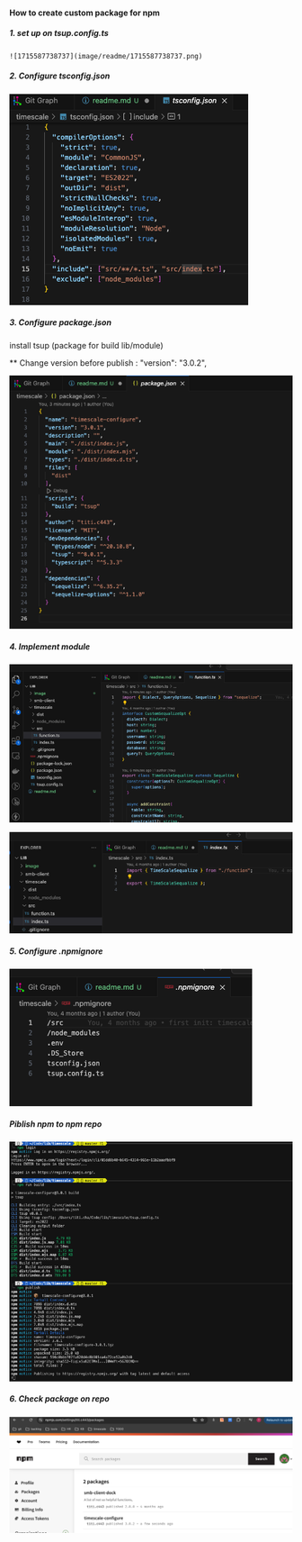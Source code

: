 #### How to create custom package for npm

##### 1. set up on tsup.config.ts

    ![1715587738737](image/readme/1715587738737.png)

##### 2. Configure tsconfig.json

![1715587790641](image/readme/1715587790641.png)

##### 3. Configure package.json

install tsup (package for build lib/module)

\*\* Change version before publish : "version": "3.0.2",

![1715587905000](image/readme/1715587905000.png)

##### 4. Implement module

![1715588046588](image/readme/1715588046588.png)

![1715588075900](image/readme/1715588075900.png)

##### 5. Configure .npmignore

![1715588169213](image/readme/1715588169213.png)

##### Piblish npm to npm repo

![1715588362508](image/readme/1715588362508.png)

##### 6. Check package on repo

![1715588718751](image/readme/1715588718751.png)
